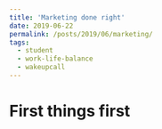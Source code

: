 ```yaml
---
title: 'Marketing done right'
date: 2019-06-22
permalink: /posts/2019/06/marketing/
tags:
  - student
  - work-life-balance
  - wakeupcall
---
```




First things first
======
